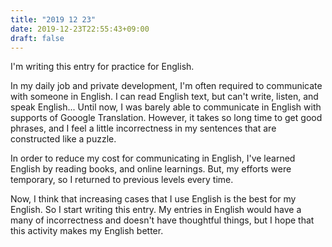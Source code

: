 ```yaml
---
title: "2019 12 23"
date: 2019-12-23T22:55:43+09:00
draft: false
---
```


I'm writing this entry for practice for English.

In my daily job and private development, I'm often required to communicate with someone in English. I can read English text, but can't write, listen, and speak English... Until now, I was barely able to communicate in English with supports of Gooogle Translation. However, it takes so long time to get good phrases, and I feel a little incorrectness in my sentences that are constructed like a puzzle.

In order to reduce my cost for communicating in English, I've learned English by reading books, and online learnings. But, my efforts were temporary, so I returned to previous levels every time.

Now, I think that increasing cases that I use English is the best for my English. So I start writing this entry. My entries in English would have a many of incorrectness and doesn't have thoughtful things, but I hope that this activity makes my English better.